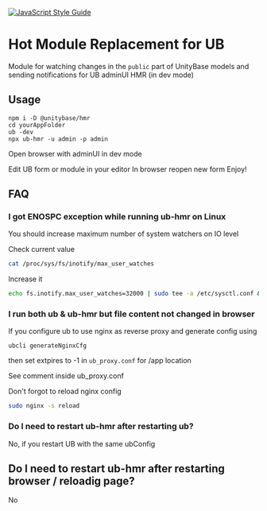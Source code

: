 ﻿[![JavaScript Style Guide](https://img.shields.io/badge/code%20style-standard-brightgreen.svg)](http://standardjs.com/)

# Hot Module Replacement for UB 

Module for watching changes in the `public` part of UnityBase models and sending notifications for UB adminUI HMR (in dev mode)

## Usage
 ```
 npm i -D @unitybase/hmr
 cd yourAppFolder
 ub -dev
 npx ub-hmr -u admin -p admin
 ```

 Open browser with adminUI in dev mode

 Edit UB form or module in your editor
 In browser reopen new form
 Enjoy!
 
 ## FAQ
 
 ### I got ENOSPC exception while running ub-hmr on Linux 
 You should increase maximum number of system watchers on IO level
 
 Check current value 
 ```bash
 cat /proc/sys/fs/inotify/max_user_watches
 ```
 Increase it
 ```bash
 echo fs.inotify.max_user_watches=32000 | sudo tee -a /etc/sysctl.conf && sudo sysctl -p
 ```

### I run both ub & ub-hmr but file content not changed in browser
If you configure ub to use nginx as reverse proxy and generate config using
```
ubcli generateNginxCfg
```
then set extpires to -1 in `ub_proxy.conf` for /app location

See comment inside ub_proxy.conf

Don't forgot to reload nginx config
```bash
sudo nginx -s reload
```

### Do I need to restart ub-hmr after restarting ub?
No, if you restart UB with the same ubConfig 

## Do I need to restart ub-hmr after restarting browser / reloadig page?
No
